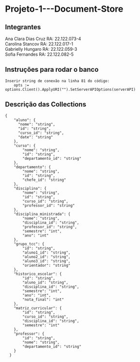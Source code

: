 # Projeto-1---Document-Store

## Integrantes
Ana Clara Dias Cruz RA: 22.122.073-4
<br>
Carolina Stancov RA: 22.122.017-1
<br>
Gabrielly Hungaro RA: 22.122.059-3
<br>
Sofia Fernandes RA: 22.122.082-5

## Instruções para rodar o banco
```
Inserir string de conexão na linha 81 do código:
    opts := options.Client().ApplyURI("").SetServerAPIOptions(serverAPI)
```

## Descrição das Collections
```
{
    "aluno": {
      "nome": "string",
      "id": "string",
      "curso_id": "string",
      "date": "string"
    },
    "curso": {
        "nome": "string",
        "id": "string",  
        "departamento_id": "string"  
    },
    "departamento": {
        "nome": "string",
        "id": "string",  
        "chefe_id": "string"  
    },
    "disciplina": {
        "nome": "string",
        "id": "string",  
        "curso_id": "string",
        "professor_id": "string" 
    },
    "disciplina_ministrada": {
        "nome": "string",
        "disciplina_id": "string",  
        "professor_id": "string",
        "semestre": "int",
        "ano": "int" 
    },
    "grupo_tcc": {
        "id": "string",
        "aluno1_id": "string",  
        "aluno2_id": "string",
        "aluno3_id": "string",
        "orientador": "string" 
    },
    "historico_escolar": {
        "id": "string",
        "aluno_id": "string",  
        "disciplina_id": "string",
        "semestre": "int",
        "ano": "int",
        "nota_final": "int" 
    },
    "matriz_curricular": {
        "id": "string",
        "curso_id": "string",  
        "disciplina_id": "string",
        "semestre": "int"
    },
    "professor": {
        "id": "string",
        "nome": "string",  
        "departamento_id": "string"
    }
  }

```
